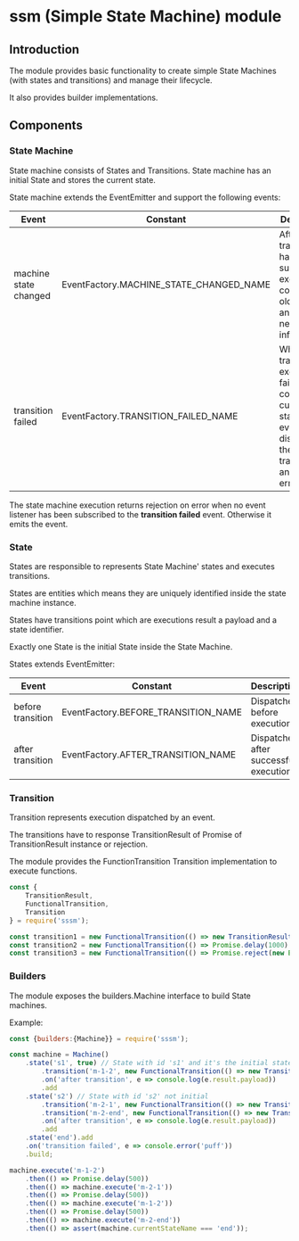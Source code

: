 # ssm (Simple State Machine) module

## Introduction

The module provides basic functionality to create simple State Machines (with states and transitions) and manage their lifecycle.

It also provides builder implementations.

## Components

### State Machine

State machine consists of States and Transitions. State machine has an initial State and stores the current state.

State machine extends the EventEmitter and support the following events:

|Event|Constant|Description|
|-----|--------|-----------|
|machine state changed|EventFactory.MACHINE_STATE_CHANGED_NAME|After the transition has been successfully executed. It contains the oldState and the newState info.|
|transition failed|EventFactory.TRANSITION_FAILED_NAME|When the transition execution fails. It contains the current state, the event dispatched the transition and the error object.|

The state machine execution returns rejection on error when no event listener has been subscribed to the __transition failed__ event. Otherwise it emits the event.

### State

States are responsible to represents State Machine' states and executes transitions.

States are entities which means they are uniquely identified inside the state machine instance.

States have transitions point which are executions result a payload and a state identifier.

Exactly one State is the initial State inside the State Machine.

States extends EventEmitter:

|Event|Constant|Description|
|-----|--------|-----------|
|before transition|EventFactory.BEFORE_TRANSITION_NAME|Dispatched before execution.|
|after transition|EventFactory.AFTER_TRANSITION_NAME|Dispatched after successful execution.|

### Transition

Transition represents execution dispatched by an event.

The transitions have to response TransitionResult of Promise of TransitionResult instance or rejection.

The module provides the FunctionTransition Transition implementation to execute functions.


```javascript
const {
    TransitionResult,
    FunctionalTransition,
    Transition
} = require('sssm');

const transition1 = new FunctionalTransition(() => new TransitionResult('state-2', {/* payload */}));
const transition2 = new FunctionalTransition(() => Promise.delay(1000).return(new TransitionResult('state-2', {/* payload */}));
const transition3 = new FunctionalTransition(() => Promise.reject(new Error('some error')));
```

### Builders

The module exposes the builders.Machine interface to build State machines.

Example:

```javascript
const {builders:{Machine}} = require('sssm');

const machine = Machine()
    .state('s1', true) // State with id 's1' and it's the initial state
        .transition('m-1-2', new FunctionalTransition(() => new TransitionResult('s2', 'ping')))
        .on('after transition', e => console.log(e.result.payload))
        .add
    .state('s2') // State with id 's2' not initial
        .transition('m-2-1', new FunctionalTransition(() => new TransitionResult('s1', 'pong')))
        .transition('m-2-end', new FunctionalTransition(() => new TransitionResult('end', 'finishing')))
        .on('after transition', e => console.log(e.result.payload))
        .add
    .state('end').add
    .on('transition failed', e => console.error('puff'))
    .build;

machine.execute('m-1-2')
    .then(() => Promise.delay(500))
    .then(() => machine.execute('m-2-1'))
    .then(() => Promise.delay(500))
    .then(() => machine.execute('m-1-2'))
    .then(() => Promise.delay(500))
    .then(() => machine.execute('m-2-end'))
    .then(() => assert(machine.currentStateName === 'end'));

```
